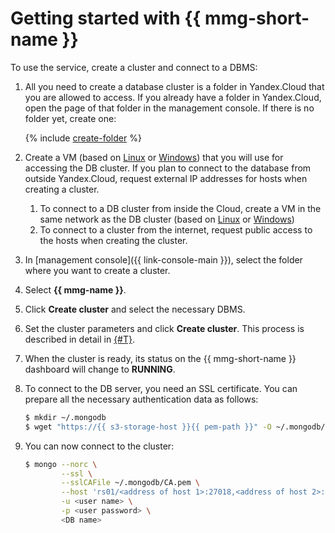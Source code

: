 # Getting started with {{ mmg-short-name }}



To use the service, create a cluster and connect to a DBMS:

1. All you need to create a database cluster is a folder in Yandex.Cloud that you are allowed to access. If you already have a folder in Yandex.Cloud, open the page of that folder in the management console. If there is no folder yet, create one:

    {% include [create-folder](../_includes/create-folder.md) %}

1. Create a VM (based on [Linux](../compute/quickstart/quick-create-linux.md) or [Windows](../compute/quickstart/quick-create-windows.md)) that you will use for accessing the DB cluster. If you plan to connect to the database from outside Yandex.Cloud, request external IP addresses for hosts when creating a cluster.
   1. To connect to a DB cluster from inside the Cloud, create a VM in the same network as the DB cluster (based on [Linux](../compute/quickstart/quick-create-linux.md) or [Windows](../compute/quickstart/quick-create-windows.md))
   1. To connect to a cluster from the internet, request public access to the hosts when creating the cluster.

1. In [management console]({{ link-console-main }}), select the folder where you want to create a cluster.

1. Select **{{ mmg-name }}**.

1. Click **Create cluster** and select the necessary DBMS.

1. Set the cluster parameters and click **Create cluster**. This process is described in detail in [{#T}](operations/cluster-create.md).

1. When the cluster is ready, its status on the {{ mmg-short-name }} dashboard will change to **RUNNING**.

1. To connect to the DB server, you need an SSL certificate. You can prepare all the necessary authentication data as follows:

    
    ```bash
    $ mkdir ~/.mongodb
    $ wget "https://{{ s3-storage-host }}{{ pem-path }}" -O ~/.mongodb/CA.pem
    ```

1. You can now connect to the cluster:

    
    ```bash
    $ mongo --norc \
            --ssl \
            --sslCAFile ~/.mongodb/CA.pem \
            --host 'rs01/<address of host 1>:27018,<address of host 2>:27018,<address of host N>:27018' \
            -u <user name> \
            -p <user password> \
            <DB name>
    ```

